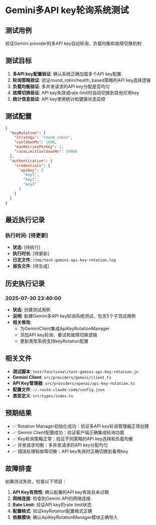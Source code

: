 # Gemini多API key轮询系统测试

## 测试用例
验证Gemini provider的多API key自动轮询、负载均衡和故障切换机制

## 测试目标
1. **多API key配置验证**: 确认系统正确加载多个API key配置
2. **轮询策略验证**: 验证round_robin/health_based策略的API key选择逻辑
3. **负载均衡验证**: 多并发请求的API key分配是否均匀
4. **故障切换验证**: API key失效或rate limit时自动切换到其他可用key
5. **统计信息验证**: API key使用统计和健康状态监控

## 测试配置
```json
{
  "keyRotation": {
    "strategy": "round_robin",
    "cooldownMs": 1000,
    "maxRetriesPerKey": 2,
    "rateLimitCooldownMs": 30000
  },
  "authentication": {
    "credentials": {
      "apiKey": [
        "key1",
        "key2", 
        "key3"
      ]
    }
  }
}
```

## 最近执行记录

### 执行时间: [待更新]
- **状态**: [待执行]
- **执行时长**: [待更新]
- **日志文件**: `/tmp/test-gemini-api-key-rotation.log`
- **报告文件**: [待生成]

## 历史执行记录

### 2025-07-30 23:40:00
- **状态**: 创建测试用例
- **说明**: 新建Gemini多API key轮询系统测试，包含5个子测试用例
- **相关修改**: 
  - 为GeminiClient集成ApiKeyRotationManager
  - 添加API key轮询、重试和故障切换逻辑
  - 更新类型系统支持keyRotation配置

## 相关文件
- **测试脚本**: `test/functional/test-gemini-api-key-rotation.js`
- **Gemini Client**: `src/providers/gemini/client.ts`
- **API Key管理器**: `src/providers/openai/api-key-rotation.ts`
- **配置文件**: `~/.route-claude-code/config.json`
- **类型定义**: `src/types/index.ts`

## 预期结果
- ✅ Rotation Manager初始化成功：验证多API key轮询管理器正常创建
- ✅ Gemini Client配置成功：验证客户端正确集成轮询功能
- ✅ Key轮询策略正常：验证不同策略的API key选择和负载均衡
- ✅ 并发请求均衡：多并发请求的API key分配均匀
- ✅ 错误处理和故障切换：API key失效时正确切换到备用key

## 故障排查
如果测试失败，检查以下项目：
1. **API Key有效性**: 确认配置的API key有效且未过期
2. **网络连接**: 检查到Gemini API的网络连接
3. **Rate Limit**: 验证API key的rate limit状态
4. **配置格式**: 验证keyRotation配置格式正确
5. **依赖模块**: 确认ApiKeyRotationManager模块正确导入